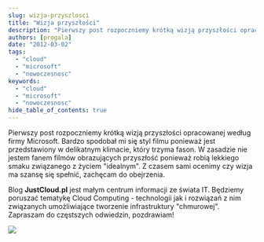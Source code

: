 ```yaml
---
slug: wizja-przyszlosci
title: "Wizja przyszłości"
description: "Pierwszy post rozpoczniemy krótką wizją przyszłości opracowanej według firmy Microsoft. Bardzo spodobał mi się styl filmu ponieważ jest przedstawiony w delikatnym klimacie."
authors: [progala]
date: "2012-03-02"
tags: 
  - "cloud"
  - "microsoft"
  - "nowoczesnosc"
keywords:
  - "cloud"
  - "microsoft"
  - "nowoczesnosc"
hide_table_of_contents: true
---
```


Pierwszy post rozpoczniemy krótką wizją przyszłości opracowanej według firmy Microsoft. Bardzo spodobał mi się styl filmu ponieważ jest przedstawiony w delikatnym klimacie, który trzyma fason. W zasadzie nie jestem fanem filmów obrazujących przyszłość ponieważ robią lekkiego smaku związanego z życiem "idealnym". Z czasem sami ocenimy czy wizja ma szansę się spełnić, zachęcam do obejrzenia.

Blog **JustCloud.pl** jest małym centrum informacji ze świata IT. Będziemy poruszać tematykę Cloud Computing - technologii jak i rozwiązań z nim związanych umożliwiające tworzenie infrastruktury "chmurowej". Zapraszam do częstszych odwiedzin, pozdrawiam!

[![](https://img.youtube.com/vi/KytMZOLyF4Q/0.jpg)](https://www.youtube.com/watch?v=KytMZOLyF4Q)